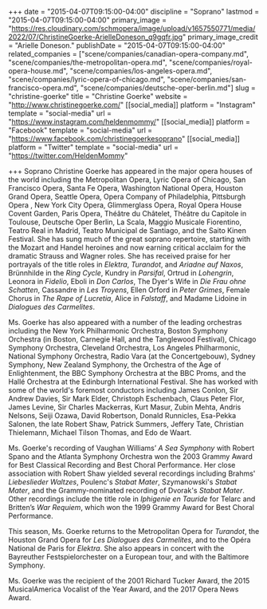 +++
date = "2015-04-07T09:15:00-04:00"
discipline = "Soprano"
lastmod = "2015-04-07T09:15:00-04:00"
primary_image = "https://res.cloudinary.com/schmopera/image/upload/v1657550771/media/2022/07/ChristineGoerke-ArielleDoneson_q9gqfr.jpg"
primary_image_credit = "Arielle Doneson."
publishDate = "2015-04-07T09:15:00-04:00"
related_companies = ["scene/companies/canadian-opera-company.md", "scene/companies/the-metropolitan-opera.md", "scene/companies/royal-opera-house.md", "scene/companies/los-angeles-opera.md", "scene/companies/lyric-opera-of-chicago.md", "scene/companies/san-francisco-opera.md", "scene/companies/deutsche-oper-berlin.md"]
slug = "christine-goerke"
title = "Christine Goerke"
website = "http://www.christinegoerke.com/"
[[social_media]]
platform = "Instagram"
template = "social-media"
url = "https://www.instagram.com/heldenmommy/"
[[social_media]]
platform = "Facebook"
template = "social-media"
url = "https://www.facebook.com/christinegoerkesoprano"
[[social_media]]
platform = "Twitter"
template = "social-media"
url = "https://twitter.com/HeldenMommy"

+++
Soprano Christine Goerke has appeared in the major opera houses of the world including the Metropolitan Opera, Lyric Opera of Chicago, San Francisco Opera, Santa Fe Opera, Washington National Opera, Houston Grand Opera, Seattle Opera, Opera Company of Philadelphia, Pittsburgh Opera , New York City Opera, Glimmerglass Opera, Royal Opera House Covent Garden, Paris Opera, Théâtre du Châtelet, Théâtre du Capitole in Toulouse, Deutsche Oper Berlin, La Scala, Maggio Musicale Fiorentino, Teatro Real in Madrid, Teatro Municipal de Santiago, and the Saito Kinen Festival. She has sung much of the great soprano repertoire, starting with the Mozart and Handel heroines and now earning critical acclaim for the dramatic Strauss and Wagner roles. She has received praise for her portrayals of the title roles in _Elektra_, _Turandot_, and _Ariadne auf Naxos_, Brünnhilde in the _Ring Cycle_, Kundry in _Parsifal_, Ortrud in _Lohengrin_, Leonora in _Fidelio_, Eboli in _Don Carlos_, The Dyer's Wife in _Die Frau ohne Schatten_, Cassandre in _Les Troyens_, Ellen Orford in _Peter Grimes_, Female Chorus in _The Rape of Lucretia_, Alice in _Falstaff_, and Madame Lidoine in _Dialogues des Carmelites_.

Ms. Goerke has also appeared with a number of the leading orchestras including the New York Philharmonic Orchestra, Boston Symphony Orchestra (in Boston, Carnegie Hall, and the Tanglewood Festival), Chicago Symphony Orchestra, Cleveland Orchestra, Los Angeles Philharmonic, National Symphony Orchestra, Radio Vara (at the Concertgebouw), Sydney Symphony, New Zealand Symphony, the Orchestra of the Age of Enlightenment, the BBC Symphony Orchestra at the BBC Proms, and the Hallé Orchestra at the Edinburgh International Festival. She has worked with some of the world's foremost conductors including James Conlon, Sir Andrew Davies, Sir Mark Elder, Christoph Eschenbach, Claus Peter Flor, James Levine, Sir Charles Mackerras, Kurt Masur, Zubin Mehta, Andris Nelsons, Seiji Ozawa, David Robertson, Donald Runnicles, Esa-Pekka Salonen, the late Robert Shaw, Patrick Summers, Jeffery Tate, Christian Thielemann, Michael Tilson Thomas, and Edo de Waart.

Ms. Goerke's recording of Vaughan Williams’ _A Sea Symphony_ with Robert Spano and the Atlanta Symphony Orchestra won the 2003 Grammy Award for Best Classical Recording and Best Choral Performance. Her close association with Robert Shaw yielded several recordings including Brahms' _Liebeslieder Waltzes_, Poulenc's _Stabat Mater_, Szymanowski's _Stabat Mater_, and the Grammy-nominated recording of Dvorak's _Stabat Mater_. Other recordings include the title role in _Iphigenie en Tauride_ for Telarc and Britten’s _War Requiem_, which won the 1999 Grammy Award for Best Choral Performance.

This season, Ms. Goerke returns to the Metropolitan Opera for _Turandot_, the Houston Grand Opera for _Les Dialogues des Carmelites_, and to the Opéra National de Paris for _Elektra_. She also appears in concert with the Bayreuther Festspielorchester on a European tour, and with the Baltimore Symphony.

Ms. Goerke was the recipient of the 2001 Richard Tucker Award, the 2015 MusicalAmerica Vocalist of the Year Award, and the 2017 Opera News Award.